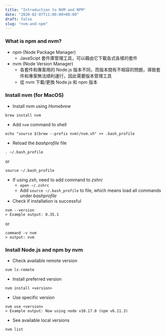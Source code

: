 ```yaml
---
title: "Introduction to NVM and NPM"
date: "2020-02-07T11:00:00+08:00"
draft: false
slug: "nvm-and-npm"
---
```


### What is npm and nvm?
- npm (Node Package Manager)
  - JavaScipt 套件庫管理工具，可以藉由它下載各式各樣的套件
- nvm (Node Version Manager)
  - 各套件和專案用的 Node.js 版本不同，而版本間有不相容的問題，導致套件和專案無法順利運行，因此需要版本管理工具
  - 從 nvm 下載/更換 Node.js 和 npm 版本

<!--more-->

### Install nvm (for MacOS)
- Install nvm using *Homebrew*
```
brew install nvm
```

- Add `nvm` command to shell
```
echo "source $(brew --prefix nvm)/nvm.sh" >> .bash_profile
```

- Reload the *bashprofile* file
```
. ~/.bash_profile
```
or
```
source ~/.bash_profile
```

- If using *zsh*, need to add command to *zshrc*
  - `open ~/.zshrc`
  - Add `source ~/.bash_profile` to file, which means load all commands under *bashprofile*
- Check if installation is successful

```
nvm --version
> Example output: 0.35.1
```
or
```
command -v nvm
> output: nvm
```

### Install Node.js and npm by nvm

- Check available remote version
```
nvm ls-remote
```

- Install preferred version
```
nvm install <version>
```

- Use specific version
```
nvm use <version>
> Example output: Now using node v10.17.0 (npm v6.11.3)
```

- See available local versions
```
nvm list
```
